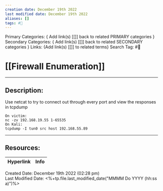 ```yaml
---
creation date: December 19th 2022
last modified date: December 19th 2022
aliases: []
tags: #📕
---
```


Primary Categories: { Add link(s) [[]] back to related PRIMARY categories }
Secondary Categories:  { Add link(s) [[]] back to related SECONDARY categories }
Links: {Add link(s) [[]] to related terms}
Search Tag: #📕  

# [[Firewall Enumeration]]  
___

## Description:  

Use netcat to try to connect out through every port and view the responses in tcpdump

```
On victim:
nc -zv 192.168.19.55 1-65535
On Kali:
tcpdump -I tun0 src host 192.168.55.89
```


___

## Resources:

| Hyperlink | Info |
| --------- | ---- |


Created Date: December 19th 2022 (02:28 pm)  
Last Modified Date: <%+tp.file.last_modified_date("MMMM Do YYYY (hh:ss a)")%>
